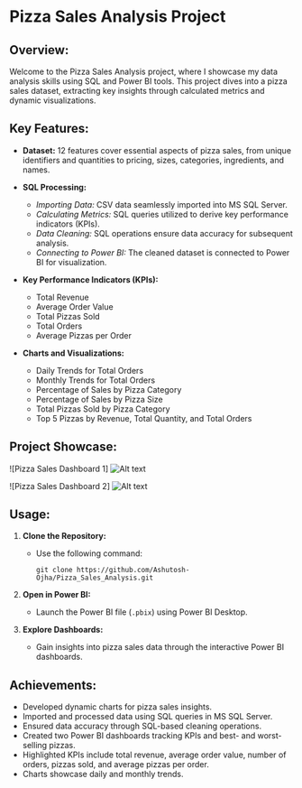 # Pizza Sales Analysis Project

## Overview:

Welcome to the Pizza Sales Analysis project, where I showcase my data analysis skills using SQL and Power BI tools. This project dives into a pizza sales dataset, extracting key insights through calculated metrics and dynamic visualizations.

## Key Features:

- **Dataset:** 12 features cover essential aspects of pizza sales, from unique identifiers and quantities to pricing, sizes, categories, ingredients, and names.

- **SQL Processing:**
  - *Importing Data:* CSV data seamlessly imported into MS SQL Server.
  - *Calculating Metrics:* SQL queries utilized to derive key performance indicators (KPIs).
  - *Data Cleaning:* SQL operations ensure data accuracy for subsequent analysis.
  - *Connecting to Power BI:* The cleaned dataset is connected to Power BI for visualization.

- **Key Performance Indicators (KPIs):**
  - Total Revenue
  - Average Order Value
  - Total Pizzas Sold
  - Total Orders
  - Average Pizzas per Order

- **Charts and Visualizations:**
  - Daily Trends for Total Orders
  - Monthly Trends for Total Orders
  - Percentage of Sales by Pizza Category
  - Percentage of Sales by Pizza Size
  - Total Pizzas Sold by Pizza Category
  - Top 5 Pizzas by Revenue, Total Quantity, and Total Orders


## Project Showcase:

![Pizza Sales Dashboard 1]
![Alt text](image.png)

![Pizza Sales Dashboard 2]
![Alt text](image-1.png)

## Usage:

1. **Clone the Repository:**
   - Use the following command:
     ```
     git clone https://github.com/Ashutosh-Ojha/Pizza_Sales_Analysis.git
     ```

2. **Open in Power BI:**
   - Launch the Power BI file (`.pbix`) using Power BI Desktop.

3. **Explore Dashboards:**
   - Gain insights into pizza sales data through the interactive Power BI dashboards.

## Achievements:

- Developed dynamic charts for pizza sales insights.
- Imported and processed data using SQL queries in MS SQL Server.
- Ensured data accuracy through SQL-based cleaning operations.
- Created two Power BI dashboards tracking KPIs and best- and worst-selling pizzas.
- Highlighted KPIs include total revenue, average order value, number of orders, pizzas sold, and average pizzas per order.
- Charts showcase daily and monthly trends.

